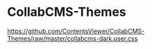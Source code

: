 # CollabCMS-Themes

https://github.com/ContentsViewer/CollabCMS-Themes/raw/master/collabcms-dark.user.css
